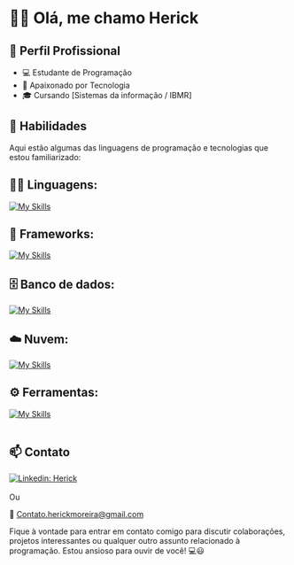 # 👋🏻 Olá, me chamo Herick

## 💼 Perfil Profissional

- 💻 Estudante de Programação
- 🌱 Apaixonado por Tecnologia
- 🎓 Cursando [Sistemas da informação  / IBMR]

## 🚀 Habilidades

Aqui estão algumas das linguagens de programação e tecnologias que estou familiarizado:

## 👨‍💻 Linguagens: 
[![My Skills](https://skillicons.dev/icons?i=java,typescript,nodejs,cs)](https://skillicons.dev)

## 🧰 Frameworks: 
[![My Skills](https://skillicons.dev/icons?i=spring,nestjs,nextjs,react)](https://skillicons.dev)

## 🗄️ Banco de dados: 
[![My Skills](https://skillicons.dev/icons?i=mysql,mongodb,postgres)](https://skillicons.dev)

## ☁️ Nuvem:
[![My Skills](https://skillicons.dev/icons?i=linux,azure)](https://skillicons.dev)

## ⚙️ Ferramentas:
[![My Skills](https://skillicons.dev/icons?i=maven,npm,git,github,vscode,visualstudio,rider,idea,webstorm,postman,docker)](https://skillicons.dev)<br><br>

## 📫 Contato

[![Linkedin: Herick](https://img.shields.io/badge/-Herick-blue?style=flat-square&logo=Linkedin&logoColor=white&link=https://www.linkedin.com/in/herick-moreira/)](https://www.linkedin.com/in/Herick-moreira/) <br><br>
Ou

📧 Contato.herickmoreira@gmail.com

Fique à vontade para entrar em contato comigo para discutir colaborações, projetos interessantes ou qualquer outro assunto relacionado à programação. Estou ansioso para ouvir de você! 💻😃
